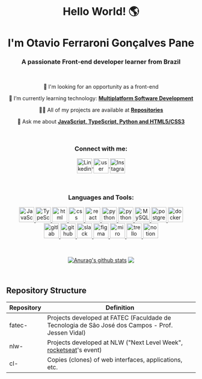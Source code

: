 

<h1 align="center">Hello World! 🌎</h1> 
<h1 align="center">I'm Otavio Ferraroni Gonçalves Pane</h1> 
<h3 align="center">A passionate Front-end developer learner from Brazil</h3>

<br/>

<p align="center">
  🔭 I'm looking for an opportunity as a front-end
</p>
<p align="center">
  🌱 I’m currently learning technology: <a href="cps.sp.gov.br/cursos-fatec/desenvolvimento-de-software-multiplataforma/"><strong>Multiplatform Software Development</strong></a>
</p>
<p align="center">
  👨‍💻 All of my projects are available at <a href="github.com/otaviopane?tab=repositories"><strong>Repositories</strong></a>
</p>
<p align="center">
  💬 Ask me about <a href="w3schools.com/"><strong>JavaScript, TypeScript, Python and HTML5/CSS3</strong></a>
</p>

<br/>

<h3 align="center">Connect with me:</h3>
<p align="center">
  <a href="https://linkedin.com/in/otavioferraronigpane/" target="blank">
    <img align="center" src="https://user-images.githubusercontent.com/58819253/187577812-ab153c46-dfdf-4cb4-9106-74354e12673e.png" alt="Linkedin: otavioferraronigpane" height="40" width="40" />
  </a>
  <a href="otaviopane#4024" target="otaviopane#4024">
    <img align="center" src="https://www.vectorlogo.zone/logos/discordapp/discordapp-tile.svg" alt="user discord" height="40" width="40" />    
  </a>  
  <a href="https://www.instagram.com/otaviopane" target="blank">
    <img align="center" src="https://user-images.githubusercontent.com/58819253/187578185-b2fc3946-1897-4a8e-ad4e-acea4e729a12.png" alt="Instagram" height="40" width="40" />    
  </a>  
  

</p>

<br/>

<h3 align="center">Languages and Tools:</h3>
<p align="center">  
  
  <a href="https://developer.mozilla.org/pt-BR/docs/Web/JavaScript" target="_blank"> 
    <img src="https://upload.vectorlogo.zone/logos/javascript/images/239ec8a4-163e-4792-83b6-3f6d96911757.svg" alt="JavaScript" width="40" height="40"/>   
  </a>
  
  <a href="https://www.typescriptlang.org/" target="_blank"> 
    <img src="https://www.vectorlogo.zone/logos/typescriptlang/typescriptlang-icon.svg" alt="TypeScript" width="40" height="40"/> 
  </a>  
  
  <a href="https://www.w3schools.com/html/" target="_blank"> 
    <img src="https://seeklogo.com/images/H/html5-logo-EF92D240D7-seeklogo.com.png" alt="html" height="40"/> 
  </a>   
  
  <a href="https://www.w3schools.com/css/" target="_blank"> 
    <img src="https://seeklogo.com/images/C/css3-logo-8724075274-seeklogo.com.png" alt="css" height="40"/> 
  </a>  
  
  <a href="https://reactjs.org/" target="_blank"> 
    <img src="https://www.vectorlogo.zone/logos/reactjs/reactjs-icon.svg" alt="react" width="40" height="40"/> 
  </a>
    
  <a href="https://www.python.org/" target="_blank"> 
    <img src="https://www.vectorlogo.zone/logos/python/python-icon.svg" alt="python" width="40" height="40"/> 
  </a>
  
  <a href="https://getbootstrap.com//" target="_blank"> 
    <img src="https://user-images.githubusercontent.com/58819253/187578637-a3e4e6f4-50b3-4eb5-aa6f-d138958f3c77.png" alt="python" width="40" height="40"/> 
  </a>

  <a href="https://www.mysql.com/" target="_blank"> 
    <img src="https://www.vectorlogo.zone/logos/mysql/mysql-icon.svg" alt="MySQL" width="40" height="40"/> 
  </a>
  
  <a href="https://postgresql.com/" target="_blank"> 
    <img src="https://seeklogo.com/images/P/postgresql-logo-5309879B58-seeklogo.com.png" alt="postgresql" width="40" height="40"/> 
  </a>
  
  <a href="https://www.docker.com/" target="_blank"> 
    <img src="https://www.vectorlogo.zone/logos/docker/docker-tile.svg" alt="docker" width="40" height="40"/> 
  </a>  
  
<!--   <a href="https://vuejs.org/" target="_blank"> 
    <img src=" https://www.vectorlogo.zone/logos/vuejs/vuejs-icon.svg" alt="vue" width="40" height="40"/> 
  </a> -->
    
  <br/>
    
  <a href="https://gitlab.com/" target="_blank"> 
    <img src="https://seeklogo.com/images/G/gitlab-logo-757620E430-seeklogo.com.png" alt="gitlab" width="40" height="40"/> 
  </a> 
  
  <a href="https://github.com/" target="_blank"> 
    <img src="https://seeklogo.com/images/G/github-logo-5F384D0265-seeklogo.com.png" alt="github" width="40" height="40"/> 
  </a> 
  
  <a href="https://slack.com/">
    <img src="https://www.vectorlogo.zone/logos/slack/slack-tile.svg" alt="slack" height="40" width="40" />    
  </a>
  
  <a href="https://figma.com/" target="_blank"> 
    <img src="https://www.vectorlogo.zone/logos/figma/figma-icon.svg" alt="figma" width="40" height="40"/> 
  </a> 
  
  <a href="https://miro.com/" target="_blank"> 
    <img src="https://seeklogo.com/images/M/miro-logo-A7556EE400-seeklogo.com.png" alt="miro" width="40" height="40"/> 
  </a>
  
  <a href="https://trello.com/">
    <img src="https://seeklogo.com/images/T/trello-logo-CE7B690E34-seeklogo.com.png" alt="trello" height="40" width="40" />    
  </a>
  
  <a href="https://notion.so/">
    <img src="https://seeklogo.com/images/N/notion-app-logo-009B1538E8-seeklogo.com.png" alt="notion" height="40" width="40" />    
  </a>
</p>

<br/>

<p align="center">  
<a href="https://github.com/anuraghazra/github-readme-stats"><img align="center" src="https://github-readme-stats.vercel.app/api?username=otaviopane&count_private=true&hide=issues,stars&show_icons=true&theme=dracula&hide_border=true" alt="Anurag's github stats" /></a> <a href="https://github.com/anuraghazra/github-readme-stats"><img align="center" src="https://github-readme-stats.vercel.app/api/top-langs/?username=otaviopane&layout=compact&hide=makefile&langs_count=8&theme=dracula&hide_border=true" /></a> 
</p>

<br/>
<!-- 
[![Top Langs](https://github-readme-stats.vercel.app/api/top-langs/?username=otaviopane&layout=compact&hide=css,scss,makefile&langs_count=8&theme=dracula)](https://github.com/anuraghazra/github-readme-stats)

[![Anurag's github stats](https://github-readme-stats.vercel.app/api?username=otaviopane&count_private=true&hide=issues,stars&show_icons=true&theme=dracula)](https://github.com/anuraghazra/github-readme-stats)

<br/>
<br/> -->

## Repository Structure

| Repository  | Definition                                                                                                    |
| ----------- | ------------------------------------------------------------------------------------------------------------- |
| fatec-      | Projects developed at FATEC (Faculdade de Tecnologia de São José dos Campos - Prof. Jessen Vidal)             |
| nlw-        | Projects developed at NLW ("Next Level Week", <a href="https://rocketseat.com.br/">rocketseat</a>'s event)    |
| cl-         | Copies (clones) of web interfaces, applications, etc.                                                              |
